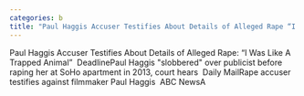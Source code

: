 ```yaml
---
categories: b
title: "Paul Haggis Accuser Testifies About Details of Alleged Rape “I Was Like A Trapped Animal”  Deadline"
---
```

Paul Haggis Accuser Testifies About Details of Alleged Rape: “I Was Like A Trapped Animal”&nbsp;&nbsp;DeadlinePaul Haggis "slobbered" over publicist before raping her at SoHo apartment in 2013, court hears&nbsp;&nbsp;Daily MailRape accuser testifies against filmmaker Paul Haggis&nbsp;&nbsp;ABC NewsA